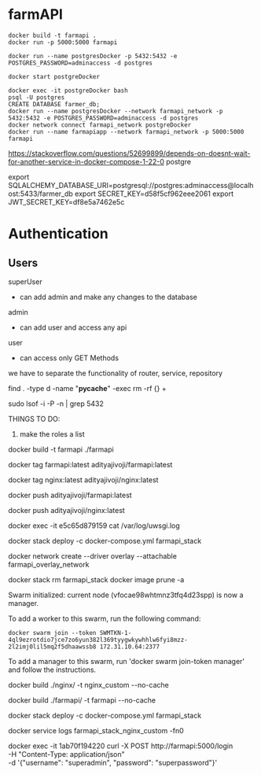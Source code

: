 # farmAPI
```
docker build -t farmapi .
docker run -p 5000:5000 farmapi
```

```
docker run --name postgresDocker -p 5432:5432 -e POSTGRES_PASSWORD=adminaccess -d postgres

docker start postgreDocker

docker exec -it postgreDocker bash
psql -U postgres
CREATE DATABASE farmer_db;
docker run --name postgresDocker --network farmapi_network -p 5432:5432 -e POSTGRES_PASSWORD=adminaccess -d postgres
docker network connect farmapi_network postgreDocker
docker run --name farmapiapp --network farmapi_network -p 5000:5000 farmapi
```
https://stackoverflow.com/questions/52699899/depends-on-doesnt-wait-for-another-service-in-docker-compose-1-22-0
postgre


export SQLALCHEMY_DATABASE_URI=postgresql://postgres:adminaccess@localhost:5433/farmer_db
export SECRET_KEY=d58f5cf962eee2061
export JWT_SECRET_KEY=df8e5a7462e5c
# Authentication

## Users


superUser
- can add admin and make any changes to the database

admin
- can add user and access any api

user
- can access only GET Methods

we have to separate the functionality of router, service, repository

find . -type d -name "__pycache__" -exec rm -rf {} +

sudo lsof -i -P -n | grep 5432

THINGS TO DO:
1. make the roles a list

docker build -t farmapi ./farmapi

docker tag farmapi:latest adityajivoji/farmapi:latest

docker tag nginx:latest adityajivoji/nginx:latest

docker push adityajivoji/farmapi:latest


docker push adityajivoji/nginx:latest

docker exec -it e5c65d879159 cat /var/log/uwsgi.log

docker stack deploy -c docker-compose.yml farmapi_stack


docker network create --driver overlay --attachable farmapi_overlay_network

<!-- Swarm initialized: current node (izw2ibsumarh4fwp0dv7hnom3) is now a manager.

To add a worker to this swarm, run the following command:

    docker swarm join --token SWMTKN-1-0pizdxsheqeotbjrndyt9kep79bg1244cbbiske7iw9top3leh-a72ppm48yyy5ry1d0hdafia4b 192.168.1.8:2377

To add a manager to this swarm, run 'docker swarm join-token manager' and follow the instructions. -->

docker stack rm farmapi_stack
docker image prune -a

Swarm initialized: current node (vfocae98whtmnz3tfq4d23spp) is now a manager.

To add a worker to this swarm, run the following command:

    docker swarm join --token SWMTKN-1-4ql9ezrotdio7jce7zo6yun382l369tyygwkywhhlw6fyi8mzz-2l2imj0lil5mq2f5dhaawssb8 172.31.10.64:2377

To add a manager to this swarm, run 'docker swarm join-token manager' and follow the instructions.


docker build ./nginx/ -t nginx_custom --no-cache

docker build ./farmapi/ -t farmapi --no-cache


docker stack deploy -c docker-compose.yml farmapi_stack

docker service logs farmapi_stack_nginx_custom -fn0


docker exec -it 1ab70f194220 curl -X POST http://farmapi:5000/login \
  -H "Content-Type: application/json" \
  -d '{"username": "superadmin", "password": "superpassword"}'
